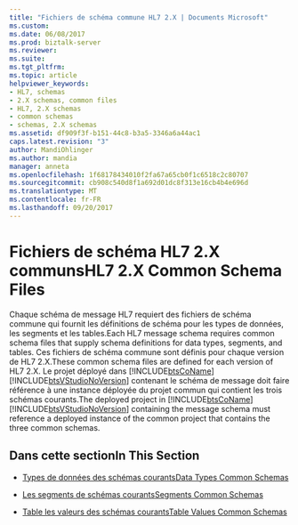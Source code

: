 ```yaml
---
title: "Fichiers de schéma commune HL7 2.X | Documents Microsoft"
ms.custom: 
ms.date: 06/08/2017
ms.prod: biztalk-server
ms.reviewer: 
ms.suite: 
ms.tgt_pltfrm: 
ms.topic: article
helpviewer_keywords:
- HL7, schemas
- 2.X schemas, common files
- HL7, 2.X schemas
- common schemas
- schemas, 2.X schemas
ms.assetid: df909f3f-b151-44c8-b3a5-3346a6a44ac1
caps.latest.revision: "3"
author: MandiOhlinger
ms.author: mandia
manager: anneta
ms.openlocfilehash: 1f68178434010f2fa67a65cb0f1c6518c2c80707
ms.sourcegitcommit: cb908c540d8f1a692d01dc8f313e16cb4b4e696d
ms.translationtype: MT
ms.contentlocale: fr-FR
ms.lasthandoff: 09/20/2017
---
```

# <a name="hl7-2x-common-schema-files"></a><span data-ttu-id="53ba3-102">Fichiers de schéma HL7 2.X communs</span><span class="sxs-lookup"><span data-stu-id="53ba3-102">HL7 2.X Common Schema Files</span></span>
<span data-ttu-id="53ba3-103">Chaque schéma de message HL7 requiert des fichiers de schéma commune qui fournit les définitions de schéma pour les types de données, les segments et les tables.</span><span class="sxs-lookup"><span data-stu-id="53ba3-103">Each HL7 message schema requires common schema files that supply schema definitions for data types, segments, and tables.</span></span> <span data-ttu-id="53ba3-104">Ces fichiers de schéma commune sont définis pour chaque version de HL7 2.X.</span><span class="sxs-lookup"><span data-stu-id="53ba3-104">These common schema files are defined for each version of HL7 2.X.</span></span> <span data-ttu-id="53ba3-105">Le projet déployé dans [!INCLUDE[btsCoName](../../includes/btsconame-md.md)] [!INCLUDE[btsVStudioNoVersion](../../includes/btsvstudionoversion-md.md)] contenant le schéma de message doit faire référence à une instance déployée du projet commun qui contient les trois schémas courants.</span><span class="sxs-lookup"><span data-stu-id="53ba3-105">The deployed project in [!INCLUDE[btsCoName](../../includes/btsconame-md.md)][!INCLUDE[btsVStudioNoVersion](../../includes/btsvstudionoversion-md.md)] containing the message schema must reference a deployed instance of the common project that contains the three common schemas.</span></span>  
  
## <a name="in-this-section"></a><span data-ttu-id="53ba3-106">Dans cette section</span><span class="sxs-lookup"><span data-stu-id="53ba3-106">In This Section</span></span>  
  
-   [<span data-ttu-id="53ba3-107">Types de données des schémas courants</span><span class="sxs-lookup"><span data-stu-id="53ba3-107">Data Types Common Schemas</span></span>](../../adapters-and-accelerators/accelerator-hl7/data-types-common-schemas.md)  
  
-   [<span data-ttu-id="53ba3-108">Les segments de schémas courants</span><span class="sxs-lookup"><span data-stu-id="53ba3-108">Segments Common Schemas</span></span>](../../adapters-and-accelerators/accelerator-hl7/segments-common-schemas.md)  
  
-   [<span data-ttu-id="53ba3-109">Table les valeurs des schémas courants</span><span class="sxs-lookup"><span data-stu-id="53ba3-109">Table Values Common Schemas</span></span>](../../adapters-and-accelerators/accelerator-hl7/table-values-common-schemas.md)